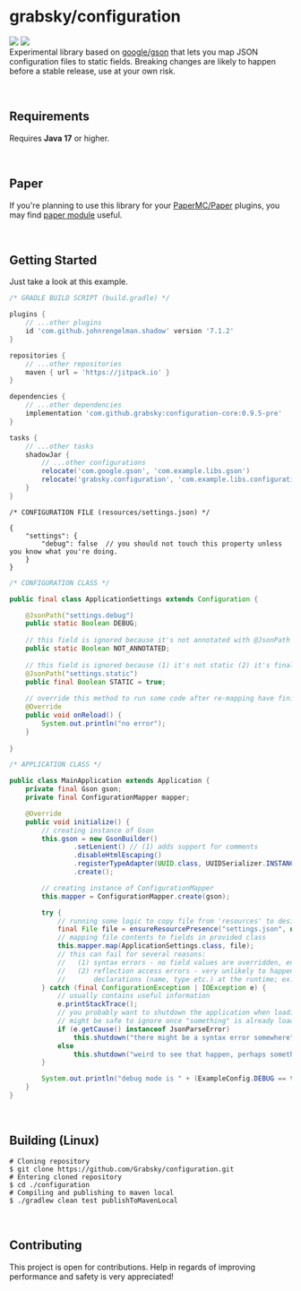 # grabsky/configuration
[![](https://github.com/Grabsky/configuration/actions/workflows/gradle.yml/badge.svg)](https://github.com/Grabsky/configuration/actions/workflows/gradle.yml)
[![](https://jitpack.io/v/Grabsky/configuration.svg)](https://jitpack.io/#Grabsky/configuration)  
Experimental library based on [google/gson](https://github.com/SpongePowered/Configurate) that lets you map JSON configuration files to static fields. Breaking changes are likely to happen before a stable release, use at your own risk.

<br />

## Requirements
Requires **Java 17** or higher.

<br />

## Paper
If you're planning to use this library for your [PaperMC/Paper](https://github.com/PaperMC/Paper) plugins, you may find [paper module](https://github.com/Grabsky/configuration/blob/main/PAPER_MODULE.md) useful.

<br />

## Getting Started
Just take a look at this example.

```groovy
/* GRADLE BUILD SCRIPT (build.gradle) */

plugins {
    // ...other plugins
    id 'com.github.johnrengelman.shadow' version '7.1.2'
}

repositories {
    // ...other repositories
    maven { url = 'https://jitpack.io' }
}

dependencies {
    // ...other dependencies
    implementation 'com.github.grabsky:configuration-core:0.9.5-pre'
}

tasks {
    // ...other tasks
    shadowJar {
        // ...other configurations
        relocate('com.google.gson', 'com.example.libs.gson')
        relocate('grabsky.configuration', 'com.example.libs.configuration')
    }
}
```

```json5
/* CONFIGURATION FILE (resources/settings.json) */

{
    "settings": {
        "debug": false  // you should not touch this property unless you know what you're doing.
    }
}
```

```java
/* CONFIGURATION CLASS */

public final class ApplicationSettings extends Configuration {

    @JsonPath("settings.debug")
    public static Boolean DEBUG;
    
    // this field is ignored because it's not annotated with @JsonPath 
    public static Boolean NOT_ANNOTATED;
    
    // this field is ignored because (1) it's not static (2) it's final
    @JsonPath("settings.static")
    public final Boolean STATIC = true;
    
    // override this method to run some code after re-mapping have finished
    @Override
    public void onReload() {
        System.out.println("no error");
    }
    
}
```

```java
/* APPLICATION CLASS */

public class MainApplication extends Application {
    private final Gson gson;
    private final ConfigurationMapper mapper;

    @Override
    public void initialize() {
        // creating instance of Gson
        this.gson = new GsonBuilder()
                .setLenient() // (1) adds support for comments
                .disableHtmlEscaping()
                .registerTypeAdapter(UUID.class, UUIDSerializer.INSTANCE)
                .create();

        // creating instance of ConfigurationMapper
        this.mapper = ConfigurationMapper.create(gson);

        try {
            // running some logic to copy file from 'resources' to desired directory
            final File file = ensureResourcePresence("settings.json", new File("./config/settings.json"));
            // mapping file contents to fields in provided class
            this.mapper.map(ApplicationSettings.class, file);
            // this can fail for several reasons:
            //   (1) syntax errors - no field values are overridden, ensuring your application does not break
            //   (2) reflection access errors - very unlikely to happen unless something modifies your field 
            //       declarations (name, type etc.) at the runtime; ex. javassist
        } catch (final ConfigurationException | IOException e) {
            // usually contains useful information
            e.printStackTrace();
            // you probably want to shutdown the application when loading of initial configuration fails;
            // might be safe to ignore once "something" is already loaded
            if (e.getCause() instanceof JsonParseError)
                this.shutdown("there might be a syntax error somewhere");
            else
                this.shutdown("weird to see that happen, perhaps something modified a field declaration?");
        }

        System.out.println("debug mode is " + (ExampleConfig.DEBUG == true) ? "enabled" : "disabled");
    }
}
```

<br />

## Building (Linux)
```shell
# Cloning repository
$ git clone https://github.com/Grabsky/configuration.git
# Entering cloned repository
$ cd ./configuration
# Compiling and publishing to maven local
$ ./gradlew clean test publishToMavenLocal
```

<br />

## Contributing
This project is open for contributions. Help in regards of improving performance and safety is very appreciated!
